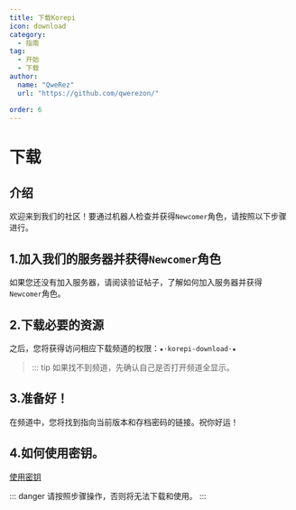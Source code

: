 ```yaml
---
title: 下载Korepi
icon: download
category:
  - 指南
tag:
  - 开始
  - 下载
author:
  name: "QweRez"
  url: "https://github.com/qwerezon/"

order: 6
---
```


# 下载

## 介绍

欢迎来到我们的社区！要通过机器人检查并获得`Newcomer`角色，请按照以下步骤进行。

##  1.加入我们的服务器并获得`Newcomer`角色

如果您还没有加入服务器，请阅读验证帖子，了解如何加入服务器并获得`Newcomer`角色。


##  2.下载必要的资源

之后，您将获得访问相应下载频道的权限：`★⋅korepi-download⋅★` 
>::: tip 如果找不到频道，先确认自己是否打开频道全显示。

##  3.准备好！

在频道中，您将找到指向当前版本和存档密码的链接。祝你好运！
##  4.如何使用密钥。
 [使用密钥](../guide/key-use.md)

::: danger 请按照步骤操作，否则将无法下载和使用。
:::